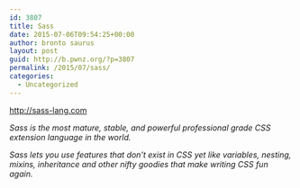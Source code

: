 ```yaml
---
id: 3807
title: Sass
date: 2015-07-06T09:54:25+00:00
author: bronto saurus
layout: post
guid: http://b.pwnz.org/?p=3807
permalink: /2015/07/sass/
categories:
  - Uncategorized
---
```

<http://sass-lang.com>

_Sass is the most mature, stable, and powerful professional grade CSS extension language in the world._ 

 _Sass lets you use features that don&#8217;t exist in CSS yet like variables, nesting, mixins, inheritance and other nifty goodies that make writing CSS fun again._